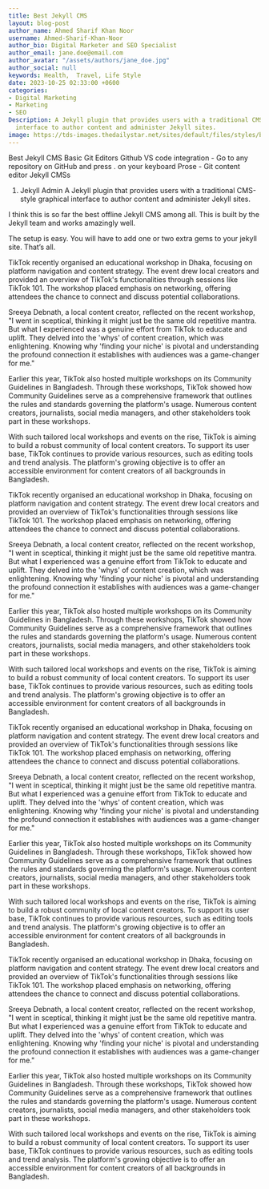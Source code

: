 ```yaml
---
title: Best Jekyll CMS
layout: blog-post
author_name: Ahmed Sharif Khan Noor
username: Ahmed-Sharif-Khan-Noor
author_bio: Digital Marketer and SEO Specialist
author_email: jane.doe@email.com
author_avatar: "/assets/authors/jane_doe.jpg"
author_social: null
keywords: Health,  Travel, Life Style
date: 2023-10-25 02:33:00 +0600
categories:
- Digital Marketing
- Marketing
- SEO
Description: A Jekyll plugin that provides users with a traditional CMS-style graphical
  interface to author content and administer Jekyll sites.
image: https://tds-images.thedailystar.net/sites/default/files/styles/big_202/public/images/2023/10/19/dalle_2023-10-19_19.19.51_-_vibrant_landscape_image_of_two_brown-skinned_urban_bangladeshi_girls_in_their_teens_sitting_on_a_city_bench._one_holds_a_smartphone_and_they_both_dan.png
---
```


Best Jekyll CMS
Basic Git Editors
Github VS code integration - Go to any repository on GitHub and press . on your keyboard
Prose - Git content editor
Jekyll CMSs
1. Jekyll Admin
A Jekyll plugin that provides users with a traditional CMS-style graphical interface to author content and administer Jekyll sites.

I think this is so far the best offline Jekyll CMS among all. This is built by the Jekyll team and works amazingly well.

The setup is easy. You will have to add one or two extra gems to your jekyll site. That’s all.

TikTok recently organised an educational workshop in Dhaka, focusing on platform navigation and content strategy. The event drew local creators and provided an overview of TikTok's functionalities through sessions like TikTok 101. The workshop placed emphasis on networking, offering attendees the chance to connect and discuss potential collaborations.

Sreeya Debnath, a local content creator, reflected on the recent workshop, "I went in sceptical, thinking it might just be the same old repetitive mantra. But what I experienced was a genuine effort from TikTok to educate and uplift. They delved into the 'whys' of content creation, which was enlightening. Knowing why 'finding your niche' is pivotal and understanding the profound connection it establishes with audiences was a game-changer for me."

Earlier this year, TikTok also hosted multiple workshops on its Community Guidelines in Bangladesh. Through these workshops, TikTok showed how Community Guidelines serve as a comprehensive framework that outlines the rules and standards governing the platform's usage. Numerous content creators, journalists, social media managers, and other stakeholders took part in these workshops.

With such tailored local workshops and events on the rise, TikTok is aiming to build a robust community of local content creators. To support its user base, TikTok continues to provide various resources, such as editing tools and trend analysis. The platform's growing objective is to offer an accessible environment for content creators of all backgrounds in Bangladesh.

TikTok recently organised an educational workshop in Dhaka, focusing on platform navigation and content strategy. The event drew local creators and provided an overview of TikTok's functionalities through sessions like TikTok 101. The workshop placed emphasis on networking, offering attendees the chance to connect and discuss potential collaborations.

Sreeya Debnath, a local content creator, reflected on the recent workshop, "I went in sceptical, thinking it might just be the same old repetitive mantra. But what I experienced was a genuine effort from TikTok to educate and uplift. They delved into the 'whys' of content creation, which was enlightening. Knowing why 'finding your niche' is pivotal and understanding the profound connection it establishes with audiences was a game-changer for me."

Earlier this year, TikTok also hosted multiple workshops on its Community Guidelines in Bangladesh. Through these workshops, TikTok showed how Community Guidelines serve as a comprehensive framework that outlines the rules and standards governing the platform's usage. Numerous content creators, journalists, social media managers, and other stakeholders took part in these workshops.

With such tailored local workshops and events on the rise, TikTok is aiming to build a robust community of local content creators. To support its user base, TikTok continues to provide various resources, such as editing tools and trend analysis. The platform's growing objective is to offer an accessible environment for content creators of all backgrounds in Bangladesh.

TikTok recently organised an educational workshop in Dhaka, focusing on platform navigation and content strategy. The event drew local creators and provided an overview of TikTok's functionalities through sessions like TikTok 101. The workshop placed emphasis on networking, offering attendees the chance to connect and discuss potential collaborations.

Sreeya Debnath, a local content creator, reflected on the recent workshop, "I went in sceptical, thinking it might just be the same old repetitive mantra. But what I experienced was a genuine effort from TikTok to educate and uplift. They delved into the 'whys' of content creation, which was enlightening. Knowing why 'finding your niche' is pivotal and understanding the profound connection it establishes with audiences was a game-changer for me."

Earlier this year, TikTok also hosted multiple workshops on its Community Guidelines in Bangladesh. Through these workshops, TikTok showed how Community Guidelines serve as a comprehensive framework that outlines the rules and standards governing the platform's usage. Numerous content creators, journalists, social media managers, and other stakeholders took part in these workshops.

With such tailored local workshops and events on the rise, TikTok is aiming to build a robust community of local content creators. To support its user base, TikTok continues to provide various resources, such as editing tools and trend analysis. The platform's growing objective is to offer an accessible environment for content creators of all backgrounds in Bangladesh.

TikTok recently organised an educational workshop in Dhaka, focusing on platform navigation and content strategy. The event drew local creators and provided an overview of TikTok's functionalities through sessions like TikTok 101. The workshop placed emphasis on networking, offering attendees the chance to connect and discuss potential collaborations.

Sreeya Debnath, a local content creator, reflected on the recent workshop, "I went in sceptical, thinking it might just be the same old repetitive mantra. But what I experienced was a genuine effort from TikTok to educate and uplift. They delved into the 'whys' of content creation, which was enlightening. Knowing why 'finding your niche' is pivotal and understanding the profound connection it establishes with audiences was a game-changer for me."

Earlier this year, TikTok also hosted multiple workshops on its Community Guidelines in Bangladesh. Through these workshops, TikTok showed how Community Guidelines serve as a comprehensive framework that outlines the rules and standards governing the platform's usage. Numerous content creators, journalists, social media managers, and other stakeholders took part in these workshops.

With such tailored local workshops and events on the rise, TikTok is aiming to build a robust community of local content creators. To support its user base, TikTok continues to provide various resources, such as editing tools and trend analysis. The platform's growing objective is to offer an accessible environment for content creators of all backgrounds in Bangladesh.
